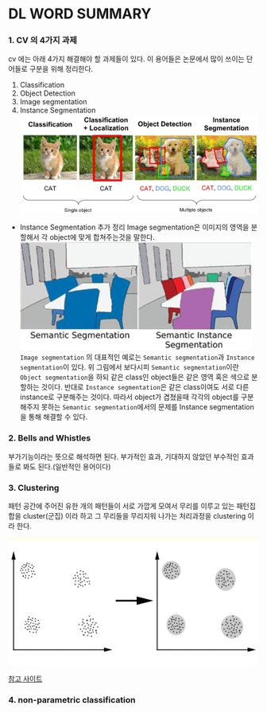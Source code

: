 # DL WORD SUMMARY

### 1. CV 의 4가지 과제

cv 에는 아래 4가지 해결해야 할 과제들이 있다. 이 용어들은 논문에서 많이 쓰이는 단어들로 구분을 위해 정리한다.

1. Classification
2. Object Detection
3. Image segmentation
4. Instance Segmentation
![CV summary img](../img/img1.png)

- Instance Segmentation 추가 정리
Image segmentation은 이미지의 영역을 분할해서 각 object에 맞게 합쳐주는것을 말한다.
![Instance Segmentation](../img/img1.1.png)
`Image segmentation` 의 대표적인 예로는 `Semantic segmentation`과 `Instance segmentation`이 있다.
위 그림에서 보다시피 `Semantic segmentation`이란 `Object segmentation`을 하되 같은 class인 object들은
같은 영역 혹은 색으로 분할하는 것이다.
반대로 `Instance segmentation`은 같은 class이여도 서로 다른 instance로 구분해주는 것이다.
따라서 object가 겹쳤을때 각각의 object를 구분해주지 못하는 `Semantic segmentation`에서의 문제를
Instance segmentation을 통해 해결할 수 있다.

### 2. Bells and Whistles

부가기능이라는 뜻으로 해석하면 된다. 부가적인 효과, 기대하지 않았던 부수적인 효과들로 봐도 된다.(일반적인 용어이다)

### 3. Clustering

패턴 공간에 주어진 유한 개의 패턴들이 서로 가깝게 모여서 무리를 이루고 있는 패턴집합을 cluster(군집) 이라 하고 그 무리들을 무리지워 나가는 처리과정을 clustering 이라 한다.

![example of clustering](../img/img3.png)

[참고 사이트](http://www.aistudy.com/pattern/clustering.htm)

### 4. non-parametric classification
